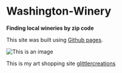 # Washington-Winery
**Finding local wineries by zip code**

This site was built using [Github pages](https://pages.github.com/).

![This is an image](https://myoctocat.com/assets/images/base-octocat.svg)

This is my art shopping site [glittlercreations](https://glittercreationsbyveronica.com)
